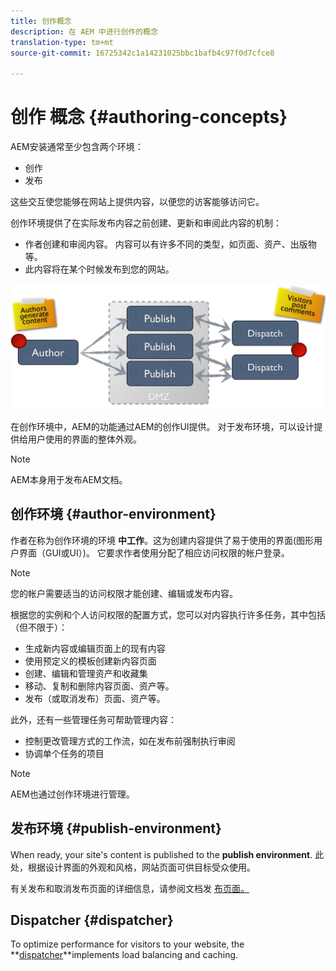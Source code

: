 ```yaml
---
title: 创作概念
description: 在 AEM 中进行创作的概念
translation-type: tm+mt
source-git-commit: 16725342c1a14231025bbc1bafb4c97f0d7cfce8

---
```



# 创作 概念 {#authoring-concepts}

AEM安装通常至少包含两个环境：

* 创作
* 发布

这些交互使您能够在网站上提供内容，以便您的访客能够访问它。

创作环境提供了在实际发布内容之前创建、更新和审阅此内容的机制：

* 作者创建和审阅内容。 内容可以有许多不同的类型，如页面、资产、出版物等。
* 此内容将在某个时候发布到您的网站。

![作者、发布者和调度员示意图](/help/sites-cloud/authoring/assets/author-publish.png)

在创作环境中，AEM的功能通过AEM的创作UI提供。 对于发布环境，可以设计提供给用户使用的界面的整体外观。

>[!NOTE]
>
>AEM本身用于发布AEM文档。

## 创作环境 {#author-environment}

作者在称为创作环境的环境 **中工作**。这为创建内容提供了易于使用的界面(图形用户界面（GUI或UI）)。 它要求作者使用分配了相应访问权限的帐户登录。

>[!NOTE]
>
>您的帐户需要适当的访问权限才能创建、编辑或发布内容。

根据您的实例和个人访问权限的配置方式，您可以对内容执行许多任务，其中包括（但不限于）：

* 生成新内容或编辑页面上的现有内容
* 使用预定义的模板创建新内容页面
* 创建、编辑和管理资产和收藏集
* 移动、复制和删除内容页面、资产等。
* 发布（或取消发布）页面、资产等。

此外，还有一些管理任务可帮助管理内容：

* 控制更改管理方式的工作流，如在发布前强制执行审阅
* 协调单个任务的项目

>[!NOTE]
>
>AEM也通过创作环境进行管理。

## 发布环境 {#publish-environment}

When ready, your site&#39;s content is published to the **publish environment**. 此处，根据设计界面的外观和风格，网站页面可供目标受众使用。

有关发布和取消发布页面的详细信息，请参阅文档发 [布页面。](/help/sites-cloud/authoring/fundamentals/publishing-pages.md)

## Dispatcher {#dispatcher}

To optimize performance for visitors to your website, the **[dispatcher](/help/implementing/dispatcher/overview.md)**implements load balancing and caching.
